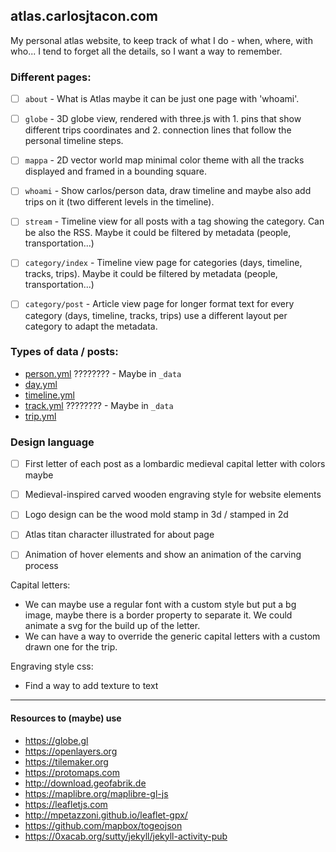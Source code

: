 ## atlas.carlosjtacon.com

My personal atlas website, to keep track of what I do - when, where, with who...
I tend to forget all the details, so I want a way to remember.

### Different pages:
- [ ] `about` - What is Atlas maybe it can be just one page with 'whoami'. 

- [ ] `globe` - 3D globe view, rendered with three.js with 1. pins that show different trips coordinates and 2. connection lines that follow the personal timeline steps.

- [ ] `mappa` - 2D vector world map minimal color theme with all the tracks displayed and framed in a bounding square.

- [ ] `whoami` - Show carlos/person data, draw timeline and maybe also add trips on it (two different levels in the timeline).

- [ ] `stream` - Timeline view for all posts with a tag showing the category. Can be also the RSS. Maybe it could be filtered by metadata (people, transportation...)

- [ ] `category/index` - Timeline view page for categories (days, timeline, tracks, trips). Maybe it could be filtered by metadata (people, transportation...)

- [ ] `category/post` - Article view page for longer format text for every category (days, timeline, tracks, trips) use a different layout per category to adapt the metadata.

### Types of data / posts:
- [person.yml](_people/readme.md) ???????? - Maybe in `_data`
- [day.yml](_posts/days/readme.md)
- [timeline.yml](_posts/timeline/readme.md)
- [track.yml](_posts/tracks/readme.md) ???????? - Maybe in `_data`
- [trip.yml](_posts/trips/readme.md)

### Design language
- [ ] First letter of each post as a lombardic medieval capital letter with colors maybe
- [ ] Medieval-inspired carved wooden engraving style for website elements
- [ ] Logo design can be the wood mold stamp in 3d / stamped in 2d
- [ ] Atlas titan character illustrated for about page
- [ ] Animation of hover elements and show an animation of the carving process


Capital letters:
- We can maybe use a regular font with a custom style but put a bg image, maybe there is a border property to separate it. We could animate a svg for the build up of the letter.
- We can have a way to override the generic capital letters with a custom drawn one for the trip.

Engraving style css:
- Find a way to add texture to text

----------------------------------

#### Resources to (maybe) use

- https://globe.gl
- https://openlayers.org
- https://tilemaker.org
- https://protomaps.com
- http://download.geofabrik.de
- https://maplibre.org/maplibre-gl-js
- https://leafletjs.com
- http://mpetazzoni.github.io/leaflet-gpx/
- https://github.com/mapbox/togeojson
- https://0xacab.org/sutty/jekyll/jekyll-activity-pub
